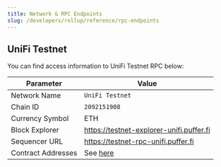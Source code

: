 ```yaml
---
title: Network & RPC Endpoints
slug: /developers/rollup/reference/rpc-endpoints
---
```


## UniFi Testnet

You can find access information to UniFi Testnet RPC below:

| Parameter          | Value                                    |
|--------------------|------------------------------------------|
| Network Name       | `UniFi Testnet`                          |
| Chain ID           | `2092151908`                                   |
| Currency Symbol    | ETH                                      |
| Block Explorer     | https://testnet-explorer-unifi.puffer.fi |
| Sequencer URL      | https://testnet-rpc-unifi.puffer.fi      |
| Contract Addresses | See [here](./contract-addresses.md)      |
